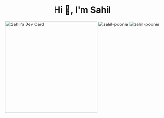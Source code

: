 
<h1 align="center">Hi 👋, I'm Sahil</h1>

<img align="left" src="https://api.daily.dev/devcards/2547b70d36244d37ad6840cdae6b0cf0.png?r=urg" width="300" alt="Sahil's Dev Card"/>

<img align="center" margin="10" src="https://github-readme-stats.vercel.app/api?username=sahil-poonia&show_icons=true&theme=tokyonight&locale=en" alt="sahil-poonia" />

<img align="center" src="https://github-readme-streak-stats.herokuapp.com/?user=sahil-poonia&theme=dark" alt="sahil-poonia" />
